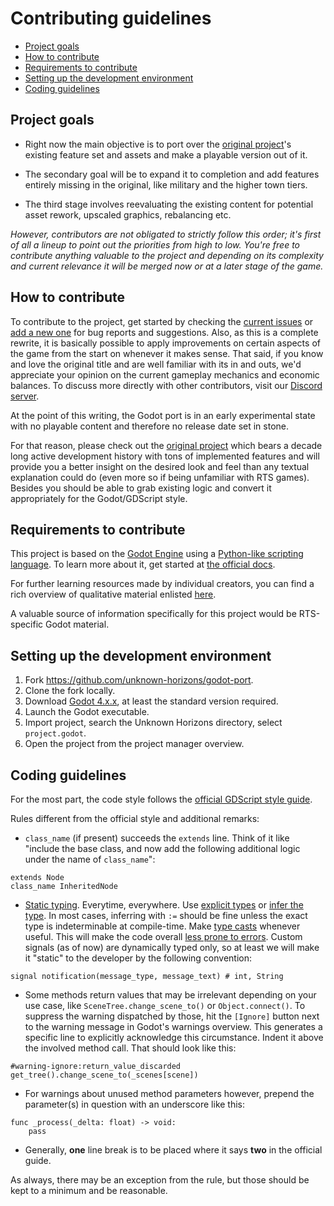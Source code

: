 # Contributing guidelines

- [Project goals](#project-goals)
- [How to contribute](#how-to-contribute)
- [Requirements to contribute](#requirements-to-contribute)
- [Setting up the development environment](#setting-up-the-development-environment)
- [Coding guidelines](#coding-guidelines)

## Project goals

- Right now the main objective is to port over the [original project](https://github.com/unknown-horizons/unknown-horizons)'s existing feature set and assets and make a playable version out of it.

- The secondary goal will be to expand it to completion and add features entirely missing in the original, like military and the higher town tiers.

- The third stage involves reevaluating the existing content for potential asset rework, upscaled graphics, rebalancing etc.

*However, contributors are not obligated to strictly follow this order; it's first of all a lineup to point out the priorities from high to low. You're free to contribute anything valuable to the project and depending on its complexity and current relevance it will be merged now or at a later stage of the game.*

## How to contribute

To contribute to the project, get started by checking the [current issues](https://github.com/unknown-horizons/godot-port/issues) or [add a new one](https://github.com/unknown-horizons/godot-port/issues/new/choose) for bug reports and suggestions. Also, as this is a complete rewrite, it is basically possible to apply improvements on certain aspects of the game from the start on whenever it makes sense. That said, if you know and love the original title and are well familiar with its in and outs, we'd appreciate your opinion on the current gameplay mechanics and economic balances. To discuss more directly with other contributors, visit our [Discord server](https://discord.gg/VX6m2ZX).

At the point of this writing, the Godot port is in an early experimental state with no playable content and therefore no release date set in stone.

For that reason, please check out the [original project](https://github.com/unknown-horizons/unknown-horizons) which bears a decade long active development history with tons of implemented features and will provide you a better insight on the desired look and feel than any textual explanation could do (even more so if being unfamiliar with RTS games). Besides you should be able to grab existing logic and convert it appropriately for the Godot/GDScript style.

## Requirements to contribute

This project is based on the [Godot Engine](https://godotengine.org/) using a [Python-like scripting language](https://docs.godotengine.org/en/stable/getting_started/scripting/gdscript/gdscript_basics.html). To learn more about it, get started at [the official docs](https://docs.godotengine.org/en/stable/).

For further learning resources made by individual creators, you can find a rich overview of qualitative material enlisted [here](https://docs.godotengine.org/en/stable/community/tutorials.html).

A valuable source of information specifically for this project would be RTS-specific Godot material.

## Setting up the development environment

1. Fork <https://github.com/unknown-horizons/godot-port>.
1. Clone the fork locally.
1. Download [Godot 4.x.x](https://godotengine.org/download/), at least the standard version required.
1. Launch the Godot executable.
1. Import project, search the Unknown Horizons directory, select `project.godot`.
1. Open the project from the project manager overview.

## Coding guidelines

For the most part, the code style follows the [official GDScript style guide](https://docs.godotengine.org/en/stable/getting_started/scripting/gdscript/gdscript_styleguide.html).

Rules different from the official style and additional remarks:

- `class_name` (if present) succeeds the `extends` line. Think of it like "include the base class, and now add the following additional logic under the name of `class_name`":

```gdscript
extends Node
class_name InheritedNode
```

- [Static typing](https://docs.godotengine.org/en/stable/getting_started/scripting/gdscript/static_typing.html). Everytime, everywhere. Use [explicit types](https://docs.godotengine.org/en/stable/getting_started/scripting/gdscript/gdscript_styleguide.html#declared-types) or [infer the type](https://docs.godotengine.org/en/stable/getting_started/scripting/gdscript/gdscript_styleguide.html#inferred-types). In most cases, inferring with `:=` should be fine unless the exact type is indeterminable at compile-time. Make [type casts](https://docs.godotengine.org/en/stable/getting_started/scripting/gdscript/static_typing.html#variable-casting) whenever useful. This will make the code overall [less prone to errors](https://docs.godotengine.org/en/stable/getting_started/scripting/gdscript/static_typing.html#safe-lines). Custom signals (as of now) are dynamically typed only, so at least we will make it "static" to the developer by the following convention:

```gdscript
signal notification(message_type, message_text) # int, String
```

- Some methods return values that may be irrelevant depending on your use case, like `SceneTree.change_scene_to()` or `Object.connect()`. To suppress the warning dispatched by those, hit the `[Ignore]` button next to the warning message in Godot's warnings overview. This generates a specific line to explicitly acknowledge this circumstance. Indent it above the involved method call. That should look like this:

```gdscript
#warning-ignore:return_value_discarded
get_tree().change_scene_to(_scenes[scene])
```

- For warnings about unused method parameters however, prepend the parameter(s) in question with an underscore like this:

```gdscript
func _process(_delta: float) -> void:
    pass
```

- Generally, **one** line break is to be placed where it says **two** in the official guide.

As always, there may be an exception from the rule, but those should be kept to a minimum and be reasonable.
